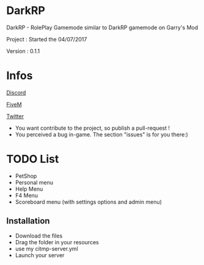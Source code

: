 # DarkRP

DarkRP - RolePlay Gamemode similar to DarkRP gamemode on Garry's Mod

Project : Started the 04/07/2017

Version : 0.1.1

# Infos

[Discord](https://discord.gg/T9z7cNK)

[FiveM](https://forum.fivem.net/u/Goku_San/activity)

[Twitter](https://twitter.com/ZuqaaOfficiel?lang=fr)

- You want contribute to the project, so publish a pull-request !
- You perceived a bug in-game. The section "issues" is for you there:)

# TODO List

- PetShop
- Personal menu
- Help Menu
- F4 Menu
- Scoreboard menu (with settings options and admin menu)

## Installation

- Download the files
- Drag the folder in your resources
- use my citmp-server.yml
- Launch your server
